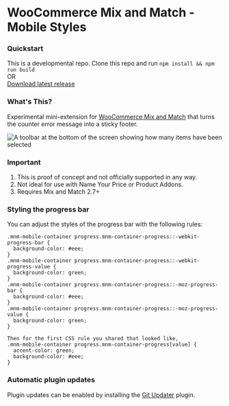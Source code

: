 # WooCommerce Mix and Match - Mobile Styles

### Quickstart

This is a developmental repo. Clone this repo and run `npm install && npm run build`   
OR    
[Download latest release](https://github.com/kathyisawesome/wc-mnm-mobile-styles/releases/latest/)

### What's This?

Experimental mini-extension for [WooCommerce Mix and Match](https://woocommerce.com/products/woocommerce-mix-and-match-products/) that turns the counter error message into a sticky footer.

![A toolbar at the bottom of the screen showing how many items have been selected](https://user-images.githubusercontent.com/507025/79001591-f4321100-7b0b-11ea-8743-a42a4a13a319.png)

### Important

1. This is proof of concept and not officially supported in any way.
2. Not ideal for use with Name Your Price or Product Addons.
3. Requires Mix and Match 2.7+

### Styling the progress bar

You can adjust the styles of the progress bar with the following rules:

```
.mnm-mobile-container progress.mnm-container-progress::-webkit-progress-bar {
  background-color: #eee;
}
.mnm-mobile-container progress.mnm-container-progress::-webkit-progress-value {
  background-color: green;
}
.mnm-mobile-container progress.mnm-container-progress::-moz-progress-bar {
  background-color: #eee;
}
.mnm-mobile-container progress.mnm-container-progress::-moz-progress-value {
  background-color: green;
}

Then for the first CSS rule you shared that looked like,
.mnm-mobile-container progress.mnm-container-progress[value] {
  accent-color: green;
  background-color: #eee;
}
```

### Automatic plugin updates

Plugin updates can be enabled by installing the [Git Updater](https://git-updater.com/) plugin.
